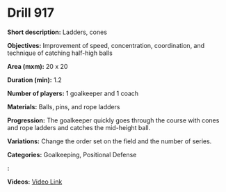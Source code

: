 # Drill 917

**Short description:**
Ladders, cones

**Objectives:**
Improvement of speed, concentration, coordination, and technique of catching half-high balls

**Area (mxm):**
20 x 20

**Duration (min):**
1.2

**Number of players:**
1 goalkeeper and 1 coach

**Materials:**
Balls, pins, and rope ladders

**Progression:**
The goalkeeper quickly goes through the course with cones and rope ladders and catches the mid-height ball.

**Variations:**
Change the order set on the field and the number of series.

**Categories:**
Goalkeeping, Positional Defense

**:**


**Videos:**
[Video Link](https://www.youtube.com/embed/Rq6bJndhUyE)

